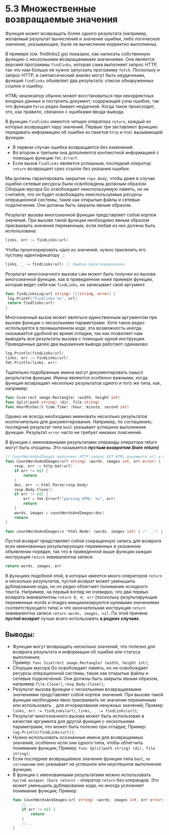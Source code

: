 # 5.3 Множественные возвращаемые значения

Функция может возвращать более одного результата (например, желаемый результат вычислений и значение ошибки, либо
логическое значение, указывающее, были ли вычисления корректно выполнены).

В примере (см. findlinks2.go) показано, как написать собственную функцию с несколькими возвращаемыми значениями. Она
является версией программы `findlinks`, которая сама выполняет запрос HTTP, так что нам больше не нужно запускать
программу `fetch`. Поскольку и запрос HTTP, и синтаксический анализ могут быть неудачными, функция `findlinks` объявляет
два результата: список обнаруженных ссылок и ошибку.

HTML-анализатор обычно может восстановиться при некорректных входных данных и построить документ, содержащий узлы
ошибок,
так что функция `Parse` редко бывает неудачной. Когда такое происходит, это, как правило, связанно с ошибками
ввода-вывода.

В функции `findlinks` имеются четыре оператора `return`, каждый из которых возвращает пару значений. Первые три
заставляют функцию передавать информацию об ошибке из пакетов `http` и `html` вызывающей функции.

* В первом случае ошибка возвращается без изменений.
* Во втором и третьем она дополняется контекстной информацией с помощью функции `fmt.Errorf`.
* Если вызов `findlinks` является успешным, последний оператор `return` возвращает срез ссылок без указания ошибки.

Мы должны гарантировать закрытие `reps.Body`, чтобы даже в случае ошибки сетевые ресурсы были освобождены должным
образом. Сборщик мусора Go освобождает неиспользуемую память, но не считайте, что он будет освобождать неиспользуемые
ресурсы операционной системы, такие как открытые файлы и сетевые подключения. Они должны быть закрыты явным образом.

Результат вызова многозначной функции представляет собой кортеж значений. При вызове такой функции необходимо явным
образом присваивать значения переменным, если любая из них должна быть использована:

``` go
links, err := findLinks(url)
```

Чтобы проигнорировать одно из значений, нужно присвоить его пустому идентификатору `_`:

``` go
links, _ := findLinks(url) // Ошибка проигнорированна
```

Результат многозначного вызова сам может быть получен из вызова многозначной функции, как в приведенном ниже примере
функции, которая ведет себя как `findLinks`, но записывает свой аргумент:

``` go
func findLinksLog(url string) ([]string, error) {
 log.PrintF("findlinks %s", url)
 return findlinks(url)
}
```

Многозначный вызов может являться единственным аргументом при вызове функции с несколькими параметрами. Хотя такое редко
используется в промышленном коде, эта возможность иногда оказывается удобной во время отладки, так как позволяет нам
выводить все результаты вызова с помощью одной инструкции. Приведенные далее два выражения вывода работают одинаково:

``` go
log.Println(findLinks(url)
links, err := findLinks(url)
fmt.Println(links, err)
```

Тщательно подобранные имена могут документировать смысл результатов функции. Имена являются особенно важными, когда
функция возвращает несколько результатов одного и того же типа, как, например:

``` go
func Size(rect image.Rectangle) (width, height int)
func Split(path string) (dir, file string)
func HourMinSec(t time.Time) (hour, minute, second int)
```

Однако не всегда необходимо именовать несколько результатов исключительно для документирования. Например, по соглашению,
последний результат типа `bool` указывает успешное выполнение функции. Результат `error` часто не требует никаких
пояснений.

В функции с именованными результатами операнды оператора return могут быть опущены. Это называется
**_пустым возвратом (bare return)_**

``` go
// CountWordsAndImages выполняет HTTP-запрос GET HTML-документа url и возвращает количество слов и изображений в нем.
func CountWordsAndImages(url string) (words, images int, err error) {
    resp, err := http.Get(url)
    if err != nil {
        return
    }
    doc, err := html.Parse(resp.body)
    resp.Body.Close()
    if err != nil {
        err = fmt.Errorf("parsing HTML: %s", err)
        return
    }
    words, images = countWordsAndImages(doc)
    return
}

func countWordsAndImages(n *html.Node) (words, images int) { /*...*/ }
```

Пустой возврат представляет собой сокращенную запись для возврата всех именованных результирующих переменных в
указанном объявлении порядке, так что в приведенной выше функции каждая инструкция `return` эквивалентна записи:

``` go
return words, images, err
```

В функциях подобной этой, в которых имеется много операторов `return` и несколько результатов, пустой возврат может
уменьшить дублирование кода, но он редко облегчает понимание исходного текста. Например, на первый взгляд не очевидно,
что два первых возврата эквивалентны `return 0, 0, err` (поскольку результирующие переменные words и images
инициализируются нулевыми значениями соответствующего типа) и что окончательная инструкция `return` эквивалентна записи
`return words, images, nil`. По этой причине **_пустой возврат_** лучше всего использовать **в редких случаях**.

## Выводы:

* Функции могут возвращать несколько значений, что полезно для возврата результата и информации об ошибке или статуса
  выполнения;  
  Пример: `func Size(rect image.Rectangle) (width, height int)`;
* Сборщик мусора Go освобождает память, но не освобождает ресурсы операционной системы, такие как открытые файлы и
  сетевые подключения. Они должны быть закрыты явным образом, например `file.Close()`, `resp.Body.Close()`;
* Результат вызова функции с несколькими возвращаемыми значениями представляет собой кортеж значений. При вызове такой
  функции необходимо явно присваивать ее значения переменным или использовать `_` для игнорирования ненужных значений;
  Пример: `links, err := findLinks(url)`, `links, _ := findLinks(url)`;
* Результат многозначного вызова может быть использован в качестве аргумента для другой функции с несколькими
  параметрами, что может быть полезно при отладке;
  Пример: `log.Println(findLinks(url))`;
* Нужно использовать осознанные имена для возвращаемых значений, особенно если они одного типа, чтобы облегчить
  понимание функции;
  Пример: `func Split(path string) (dir, file string)`;
* Если последнее возвращаемое значение функции типа `bool`, `по соглашению` оно указывает на успешное или неуспешное
  выполнение функции;
* В функции с именованными результатами можно использовать `пустой возврат (bare return)` - оператор `return` без
  операндов. Это может уменьшить дублирование кода, но иногда усложняет понимание функции;
  Пример:
  ``` go
  func CountWordsAndImages(url string) (words, images int, err error) {
      //...
      if err != nil {
          return
      }
      //...
  }
  ```
